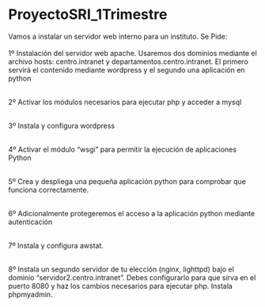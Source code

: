 # ProyectoSRI_1Trimestre

Vamos a instalar un servidor web interno para un instituto. Se Pide:<br><br>
1º Instalación del servidor web apache. Usaremos dos dominios mediante el archivo hosts: centro.intranet y departamentos.centro.intranet. El primero servirá el contenido mediante wordpress y el segundo una aplicación en python<br><br>








2º Activar los módulos necesarios para ejecutar php y acceder a mysql<br><br>




3º Instala y configura wordpress<br><br>




4º Activar el módulo “wsgi” para permitir la ejecución de aplicaciones Python<br><br>



5º Crea y despliega una pequeña aplicación python para comprobar que funciona correctamente.<br><br>



6º Adicionalmente protegeremos el acceso a la aplicación python mediante autenticación<br><br>


7º Instala y configura awstat.<br><br>


8º Instala un segundo servidor de tu elección (nginx, lighttpd) bajo el dominio “servidor2.centro.intranet”. Debes configurarlo para que sirva en el puerto 8080 y haz los cambios necesarios para ejecutar php. Instala phpmyadmin.<br><br>


